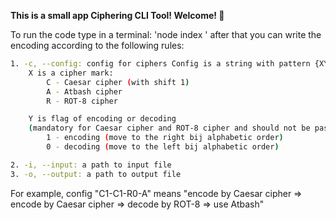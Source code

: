 **This is a small app Ciphering CLI Tool! 
Welcome! 🚀** 
 
To run the code type in a terminal: 'node index ' 
after that you can write the encoding according 
to the following rules:
```sh
1. -c, --config: config for ciphers Config is a string with pattern {XY(-)}n, where:
    X is a cipher mark:
        C - Caesar cipher (with shift 1)
        A - Atbash cipher
        R - ROT-8 cipher
```      
```sh
    Y is flag of encoding or decoding 
    (mandatory for Caesar cipher and ROT-8 cipher and should not be passed Atbash cipher)
        1 - encoding (move to the right bij alphabetic order)
        0 - decoding (move to the left bij alphabetic order)
```  
```sh
2. -i, --input: a path to input file
3. -o, --output: a path to output file
```  
For example, config "C1-C1-R0-A" means 
"encode by Caesar cipher => encode by Caesar cipher => decode by ROT-8 => use Atbash"
